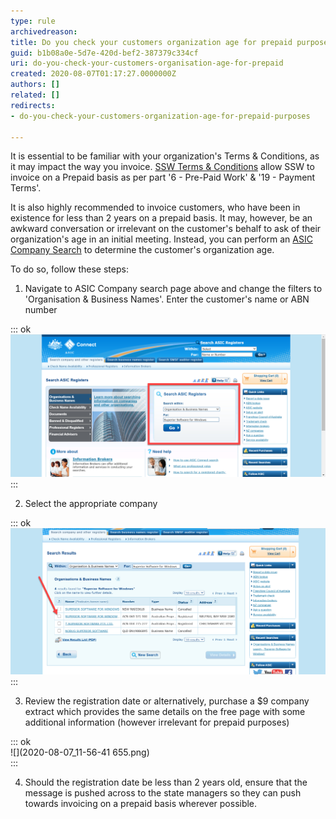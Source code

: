 ```yaml
---
type: rule
archivedreason: 
title: Do you check your customers organization age for prepaid purposes?
guid: b1b08a0e-5d7e-420d-bef2-387379c334cf
uri: do-you-check-your-customers-organisation-age-for-prepaid
created: 2020-08-07T01:17:27.0000000Z
authors: []
related: []
redirects:
- do-you-check-your-customers-organization-age-for-prepaid-purposes

---
```


It is essential to be familiar with your organization's Terms & Conditions, as it may impact the way you invoice. [SSW Terms & Conditions](https://www.ssw.com.au/ssw/Standards/Forms/ConsultingOrderTermsConditions.aspx) allow SSW to invoice on a Prepaid basis as per part '6 - Pre-Paid Work' & '19 - Payment Terms'. 


It is also highly recommended to invoice customers, who have been in existence for less than 2 years on a prepaid basis. It may, however, be an awkward conversation or irrelevant on the customer's behalf to ask of their organization's age in an initial meeting.  Instead, you can perform an [ASIC Company Search](https://connectonline.asic.gov.au/RegistrySearch) to determine the customer's organization age.



<!--endintro-->

To do so, follow these steps:

1. Navigate to ASIC Company search page above and change the filters to 'Organisation & Business Names'. Enter the customer's name or ABN number    


::: ok  
![](2020-08-07_11-42-16.png)  
:::

2. Select the appropriate company

::: ok  
![](2020-08-07_11-48-14.png)  
:::

3. Review the registration date or alternatively, purchase a $9 company extract which provides the same details on the free page with some additional information (however irrelevant for prepaid purposes)

::: ok  
![](2020-08-07_11-56-41 655.png)  
:::

4. Should the registration date be less than 2 years old, ensure that the message is pushed across to the state managers so they can push towards invoicing on a prepaid basis wherever possible.
